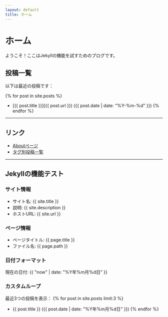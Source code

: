 ```yaml
---
layout: default
title: ホーム
---
```


# ホーム

ようこそ！ここはJekyllの機能を試すためのブログです。

## 投稿一覧
以下は最近の投稿です：

{% for post in site.posts %}
- [{{ post.title }}]({{ post.url }}) ({{ post.date | date: "%Y-%m-%d" }})
{% endfor %}

---

## リンク
- [Aboutページ](/about)
- [タグ別投稿一覧](/tags)

---

## Jekyllの機能テスト

### サイト情報
- サイト名: {{ site.title }}
- 説明: {{ site.description }}
- ホストURL: {{ site.url }}

### ページ情報
- ページタイトル: {{ page.title }}
- ファイル名: {{ page.path }}

### 日付フォーマット
現在の日付: {{ "now" | date: "%Y年%m月%d日" }}

### カスタムループ
最近3つの投稿を表示：
{% for post in site.posts limit:3 %}
- {{ post.title }} ({{ post.date | date: "%Y年%m月%d日" }})
{% endfor %}
